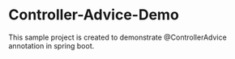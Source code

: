# Controller-Advice-Demo

This sample project is created to demonstrate @ControllerAdvice annotation in spring boot.
